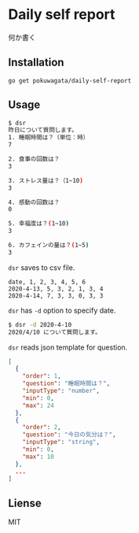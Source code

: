 # Daily self report

何か書く

## Installation

```
go get pokuwagata/daily-self-report
```

## Usage

```bash
$ dsr
昨日について質問します。
1. 睡眠時間は？（単位：時）
7

2. 食事の回数は？
3

3. ストレス量は？（1~10)
3

4. 感動の回数は？
0

5. 幸福度は？(1~10)
3

6. カフェインの量は？(1~5)
3
```

`dsr` saves to csv file.

```
date, 1, 2, 3, 4, 5, 6
2020-4-13, 5, 3, 2, 1, 3, 4
2020-4-14, 7, 3, 3, 0, 3, 3
```

`dsr` has `-d` option to specify date.

```bash
$ dsr -d 2020-4-10
2020/4/10 について質問します。
```

`dsr` reads json template for question.

```json
[
  {
    "order": 1,
    "question": "睡眠時間は？",
    "inputType": "number",
    "min": 0,
    "max": 24
  },
  {
    "order": 2,
    "question": "今日の気分は？",
    "inputType": "string",
    "min": 0,
    "max": 10
  },
  ...
]

```

## Liense

MIT
